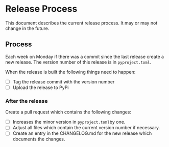 # Release Process

This document describes the current release process. It may or may not change in the future.

## Process

Each week on Monday if there was a commit since the last release create a new release. The version number of this release is in `pyproject.toml`.

When the release is built the following things need to happen:

- [ ] Tag the release commit with the version number
- [ ] Upload the release to PyPi

### After the release

Create a pull request which contains the following changes:

- [ ] Increases the minor version in `pyproject.toml`by one.
- [ ] Adjust all files which contain the current version number if necessary.
- [ ] Create an entry in the CHANGELOG.md for the new release which documents the changes.
